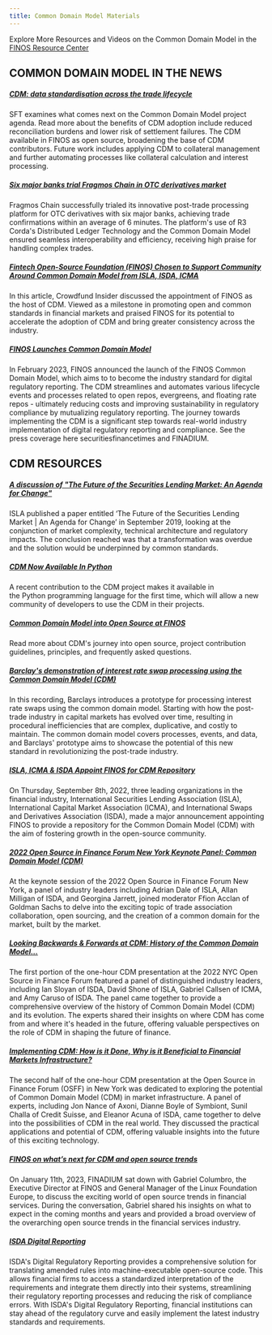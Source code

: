 ```yaml
---
title: Common Domain Model Materials
---
```


Explore More Resources and Videos on the Common Domain Model in the [FINOS Resource Center](https://resources.finos.org/category/projects-sigs/common-domain-model-cdm?projects-sigs=common-domain-model-cdm&c=cG9zdDo5OTEwNzc%3D)

## COMMON DOMAIN MODEL IN THE NEWS 

##### [CDM: data standardisation across the trade lifecycle](https://www.securitiesfinancetimes.com/sltimes/SFT_issue_324.pdf)

SFT examines what comes next on the Common Domain Model project agenda. Read more about the benefits of CDM adoption include reduced reconciliation burdens and lower risk of settlement failures. The CDM available in FINOS as open source, broadening the base of CDM contributors. Future work includes applying CDM to collateral management and further automating processes like collateral calculation and interest processing.

##### [Six major banks trial Fragmos Chain in OTC derivatives market](https://www.finextra.com/pressarticle/100503/six-major-banks-trial-fragmos-chain-in-otc-derivatives-market)

Fragmos Chain successfully trialed its innovative post-trade processing platform for OTC derivatives with six major banks, achieving trade confirmations within an average of 6 minutes. The platform's use of R3 Corda's Distributed Ledger Technology and the Common Domain Model ensured seamless interoperability and efficiency, receiving high praise for handling complex trades. 

##### [Fintech Open-Source Foundation (FINOS) Chosen to Support Community Around Common Domain Model from ISLA, ISDA, ICMA](https://www.crowdfundinsider.com/2022/09/195862-fintech-open-source-foundation-finos-chosen-to-support-community-around-common-domain-model-from-isla-isda-icma/)

In this article, Crowdfund Insider discussed the appointment of FINOS as the host of CDM. Viewed as a milestone in promoting open and common standards in financial markets and praised FINOS for its potential to accelerate the adoption of CDM and bring greater consistency across the industry.

##### [FINOS Launches Common Domain Model](https://www.accesswire.com/viewarticle.aspx?id=739516)

In February 2023, FINOS announced the launch of the FINOS Common Domain Model, which aims to to become the industry standard for digital regulatory reporting. The CDM streamlines and automates various lifecycle events and processes related to open repos, evergreens, and floating rate repos - ultimately reducing costs and improving sustainability in regulatory compliance by mutualizing regulatory reporting. The journey towards implementing the CDM is a significant step towards real-world industry implementation of digital regulatory reporting and compliance. See the press coverage here securitiesfinancetimes and FINADIUM.


## CDM RESOURCES

##### [A discussion of "The Future of the Securities Lending Market: An Agenda for Change"](https://www.finos.org/blog/the-future-of-securities-lending-market)

ISLA published a paper entitled ‘The Future of the Securities Lending Market | An Agenda for Change’ in September 2019, looking at the conjunction of market complexity, technical architecture and regulatory impacts. The conclusion reached was that a transformation was overdue and the solution would be underpinned by common standards.

##### [CDM Now Available In Python](https://www.finos.org/blog/cdm-now-available-in-python)

A recent contribution to the CDM project makes it available in the Python programming language for the first time, which will allow a new community of developers to use the CDM in their projects.

##### [Common Domain Model into Open Source at FINOS](https://www.finos.org/hubfs/Accepted%20FINOS%20Edits_%20Common%20Domain%20Model%20into%20Open%20Source%20at%20FINOS.docx.pdf)

Read more about CDM's journey into open source, project contribution guidelines, principles, and frequently asked questions.

##### [Barclay's demonstration of interest rate swap processing using the Common Domain Model (CDM)](https://www.youtube.com/watch?v=LTWn_AWC4F8)

In this recording, Barclays introduces a prototype for processing interest rate swaps using the common domain model. Starting with how the post-trade industry in capital markets has evolved over time, resulting in procedural inefficiencies that are complex, duplicative, and costly to maintain. The common domain model covers processes, events, and data, and Barclays' prototype aims to showcase the potential of this new standard in revolutionizing the post-trade industry. 

##### [ISLA, ICMA & ISDA Appoint FINOS for CDM Repository](https://www.islaemea.org/press-releases/isla-icma-isda-appoint-finos-for-cdm-repository/)

On Thursday, September 8th, 2022, three leading organizations in the financial industry, International Securities Lending Association (ISLA), International Capital Market Association (ICMA), and International Swaps and Derivatives Association (ISDA), made a major announcement appointing FINOS to provide a repository for the Common Domain Model (CDM) with the aim of fostering growth in the open-source community.

##### [2022 Open Source in Finance Forum New York Keynote Panel: Common Domain Model (CDM)](https://resources.finos.org/content/keynote-panel-common-domain-model-cdm/?projects-sigs=common-domain-model-cdm)

At the keynote session of the 2022 Open Source in Finance Forum New York, a panel of industry leaders including Adrian Dale of ISLA, Allan Milligan of ISDA, and Georgina Jarrett, joined moderator Ffion Acclan of Goldman Sachs to delve into the exciting topic of trade association collaboration, open sourcing, and the creation of a common domain for the market, built by the market. 

##### [Looking Backwards & Forwards at CDM: History of the Common Domain Model…](https://resources.finos.org/content/looking-backwards-forwards-at-cdm-history-of-the-common-domain-model/?projects-sigs=common-domain-model-cdm)

The first portion of the one-hour CDM presentation at the 2022 NYC Open Source in Finance Forum featured a panel of distinguished industry leaders, including Ian Sloyan of ISDA, David Shone of ISLA, Gabriel Callsen of ICMA, and Amy Caruso of ISDA. The panel came together to provide a comprehensive overview of the history of Common Domain Model (CDM) and its evolution. The experts shared their insights on where CDM has come from and where it's headed in the future, offering valuable perspectives on the role of CDM in shaping the future of finance.

##### [Implementing CDM: How is it Done, Why is it Beneficial to Financial Markets Infrastructure?](https://resources.finos.org/content/implementing-cdm-how-is-it-done-why-is-it-beneficial-to-financial-markets-infrastructure/?projects-sigs=common-domain-model-cdm)

The second half of the one-hour CDM presentation at the Open Source in Finance Forum (OSFF) in New York was dedicated to exploring the potential of Common Domain Model (CDM) in market infrastructure. A panel of experts, including Jon Nance of Axoni, Dianne Boyle of Symbiont, Sunil Challa of Credit Suisse, and Eleanor Acuna of ISDA, came together to delve into the possibilities of CDM in the real world. They discussed the practical applications and potential of CDM, offering valuable insights into the future of this exciting technology.

##### [FINOS on what’s next for CDM and open source trends](https://finadium.com/sfm-interview-finos-on-whats-next-for-cdm-and-open-source-trends/)

On January 11th, 2023, FINADIUM sat down with Gabriel Columbro, the Executive Director at FINOS and General Manager of the Linux Foundation Europe, to discuss the exciting world of open source trends in financial services. During the conversation, Gabriel shared his insights on what to expect in the coming months and years and provided a broad overview of the overarching open source trends in the financial services industry.

##### [ISDA Digital Reporting](https://resources.finos.org/content/isda-digital-reporting/?projects-sigs=common-domain-model-cdm) 

ISDA's Digital Regulatory Reporting provides a comprehensive solution for translating amended rules into machine-executable open-source code. This allows financial firms to access a standardized interpretation of the requirements and integrate them directly into their systems, streamlining their regulatory reporting processes and reducing the risk of compliance errors. With ISDA's Digital Regulatory Reporting, financial institutions can stay ahead of the regulatory curve and easily implement the latest industry standards and requirements.

